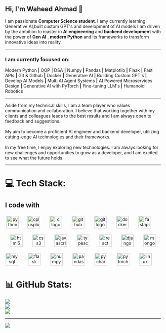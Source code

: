 

## Hi, I'm Waheed Ahmad 👋
 I am passionate **Computer Science student**. I amy currently learning Generative AI,built custom GPT's and development of AI models I am driven by the ambition to master in **AI engineering** and **backend development** with the power of **Gen AI** , **modern Python** and its frameworks to transform innovative ideas into reality.<br><hr>
### I am currently focused on:
 Modern Python **|** OOP **|** DSA **|** Numpy **|** Pandas **|** Matplotlib **|** Flaak **|** Fast APIs **|** Git & Github **|** Docker **|**  Generative AI **|** Building Custom GPT's **|** Develop AI Models **|** Multi AI Agent Systems **|**  AI Powered Microservices Design **|** Generative AI with PyTorch  **|** Fine-tuning LLM's  **|** Humanoid Robotics <hr>

Aside from my technical skills, I am a team player who values communication and collaboration. I believe that working together with my clients and colleagues leads to the best results and I am always open to feedback and suggestions.<br><br>My aim to become a proficient AI engineer and backend developer, utilizing cutting-edge AI technologies and their frameworks.
<br><br>In my free time, I enjoy exploring new technologies. I am always looking for new challenges and opportunities to grow as a developer, and I am excited to see what the future holds.<hr>
# 💻 Tech Stack:
###
<h2 align="left">I code with</h2>

###

###

<div align="center">
  <img src="https://skillicons.dev/icons?i=py" height="40" alt="python logo"  />
  <img width="20" />
  <img src="https://cdn.jsdelivr.net/gh/devicons/devicon/icons/cplusplus/cplusplus-original.svg" height="40" alt="cplusplus logo"  />
  <img width="24" />
  <img src="https://cdn.jsdelivr.net/gh/devicons/devicon/icons/c/c-original.svg" height="40" alt="c logo"  />
  <img width="24" />
   <img src="https://cdn.jsdelivr.net/gh/devicons/devicon/icons/github/github-original.svg" height="40" alt="github logo"  />
  <img width="24" />
  <img src="https://cdn.jsdelivr.net/gh/devicons/devicon/icons/git/git-original.svg" height="40" alt="git logo"  />
  <img width="24" />
  <img src="https://cdn.simpleicons.org/docker/2496ED" height="40" alt="docker logo"  />
  <img width="24" />
  <img src="https://cdn.simpleicons.org/fastapi/009688" height="40" alt="fastapi logo"  />
  <img width="24" />
  <br><br>
  <img src="https://cdn.jsdelivr.net/gh/devicons/devicon/icons/html5/html5-original.svg" height="40" alt="html5 logo"  />
  <img width="24" />
  <img src="https://cdn.simpleicons.org/css3/1572B6" height="40" alt="css3 logo"  />
  <img width="24" />
  <img src="https://cdn.jsdelivr.net/gh/devicons/devicon/icons/javascript/javascript-original.svg" height="40" alt="javascript logo"  />
  <img width="24" />
  <img src="https://cdn.jsdelivr.net/gh/devicons/devicon/icons/typescript/typescript-original.svg" height="40" alt="typescript logo"  />
  <img width="24" />
  <img src="https://cdn.jsdelivr.net/gh/devicons/devicon/icons/react/react-original.svg" height="40" alt="react logo"  />
  <img width="24" />
  <img src="https://cdn.simpleicons.org/django/092E20" height="40" alt="django logo"  />
  <img width="24" />
  <img src="https://cdn.jsdelivr.net/gh/devicons/devicon/icons/mongodb/mongodb-original.svg" height="40" alt="mongodb logo"  />
  <br><br>
  <img src="https://cdn.jsdelivr.net/gh/devicons/devicon/icons/mysql/mysql-original.svg" height="40" alt="mysql logo"  />
  <img width="24" />
  <img src="https://cdn.jsdelivr.net/gh/devicons/devicon/icons/flask/flask-original.svg" height="40" alt="flask logo"  />
  <img width="24" />
  <img src="https://cdn.jsdelivr.net/gh/devicons/devicon/icons/numpy/numpy-original.svg" height="40" alt="numpy logo"  />
  <img width="24" />
  <img src="https://cdn.jsdelivr.net/gh/devicons/devicon/icons/pandas/pandas-original.svg" height="40" alt="pandas logo"  />
  <img width="24" />
  <img src="https://cdn.jsdelivr.net/gh/devicons/devicon/icons/pycharm/pycharm-original.svg" height="40" alt="pycharm logo"  />
  <img width="24" />
  <img src="https://cdn.jsdelivr.net/gh/devicons/devicon/icons/pytorch/pytorch-original.svg" height="40" alt="pytorch logo"  />
  <img width="24" />
  <img src="https://cdn.jsdelivr.net/gh/devicons/devicon/icons/linux/linux-original.svg" height="40" alt="linux logo" />
  <img width="24" />

</div>

###
# 📊 GitHub Stats:
![](https://github-readme-stats.vercel.app/api?username=waheed444&theme=dark&hide_border=false&include_all_commits=false&count_private=false)<br/>
![](https://github-readme-streak-stats.herokuapp.com/?user=waheed444&theme=dark&hide_border=false)<br/>
![](https://github-readme-stats.vercel.app/api/top-langs/?username=waheed444&theme=dark&hide_border=false&include_all_commits=false&count_private=false&layout=compact)

---
[![](https://visitcount.itsvg.in/api?id=waheed444&icon=0&color=0)](https://visitcount.itsvg.in)

<!-- Proudly created with GPRM ( https://gprm.itsvg.in ) -->


